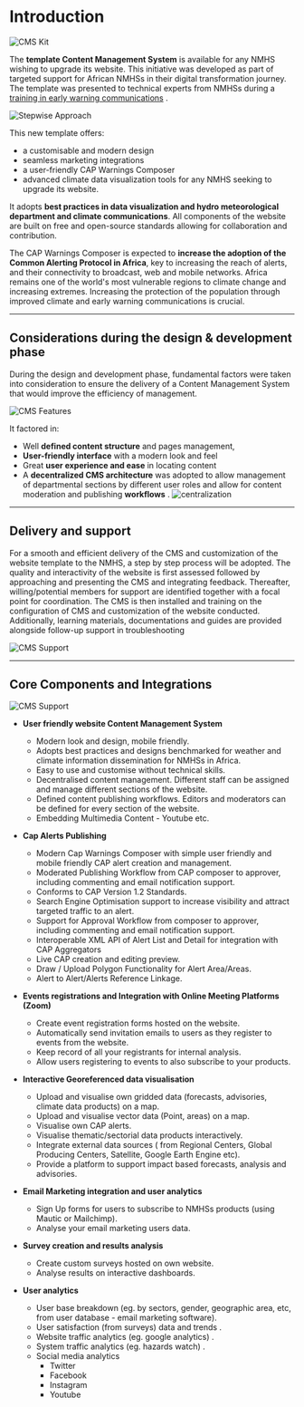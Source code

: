# Introduction

![CMS Kit](../_static/images/home/cms_package_kit.jpg "CMS Kit")

The **template Content Management System** is available for any NMHS wishing to upgrade its website. This initiative was
developed as part of targeted support for African NMHSs in their digital transformation journey. The template was
presented to technical experts from NMHSs during
a [training in early warning communications](https://public.wmo.int/en/resources/meteoworld/building-capacity-africa-achieve-early-warnings-all)
.

![Stepwise Approach](../_static/images/home/stepwise_approach.jpg "Stepwise Approach")

This new template offers:

- a customisable and modern design
- seamless marketing integrations
- a user-friendly CAP Warnings Composer
- advanced climate data visualization tools for any NMHS seeking to upgrade its website.

It adopts **best practices in data visualization and hydro meteorological department and climate communications**. All
components of the website are built on free and open-source standards allowing for collaboration and contribution.

The CAP Warnings Composer is expected to **increase the adoption of the Common Alerting Protocol in Africa**, key to
increasing the reach of alerts, and their connectivity to broadcast, web and mobile networks. Africa remains one of the
world's most vulnerable regions to climate change and increasing extremes. Increasing the protection of the population
through improved climate and early warning communications is crucial.

---

## Considerations during the design & development phase

During the design and development phase, fundamental factors were taken into consideration to ensure the delivery of a
Content Management System that would improve the efficiency of management.

![CMS Features](../_static/images/home/features.jpg "CMS Features")

It factored in:

- Well **defined content structure** and pages management,
- **User-friendly interface** with a modern look and feel
- Great **user experience and ease** in locating content
- A **decentralized CMS architecture** was adopted to allow management of departmental sections by different user roles
  and allow for content moderation and publishing **workflows**
  . ![centralization](../_static/images/home/centralization.jpg "centralization")

---

## Delivery and support

For a smooth and efficient delivery of the CMS and customization of the website template to the NMHS, a step by step
process will be adopted. The quality and interactivity of the website is first assessed followed by approaching and
presenting the CMS and integrating feedback. Thereafter, willing/potential members for support are identified together
with a focal point for coordination. The CMS is then installed and training on the configuration of CMS and
customization of the website conducted. Additionally, learning materials, documentations and guides are provided
alongside follow-up support in troubleshooting

![CMS Support](../_static/images/home/support.jpg "CMS Support")

---

## Core Components and Integrations

![CMS Support](../_static/images/home/cms_banner_types.png "CMS")

- **User friendly website Content Management System**

    - Modern look and design, mobile friendly.
    - Adopts best practices and designs benchmarked for weather and climate information dissemination for NMHSs in
      Africa.
    - Easy to use and customise without technical skills.
    - Decentralised content management. Different staff can be assigned and manage different sections of the website.
    - Defined content publishing workflows. Editors and moderators can be defined for every section of the website.
    - Embedding Multimedia Content - Youtube etc.

- **Cap Alerts Publishing**

    - Modern Cap Warnings Composer with simple user friendly and mobile friendly CAP alert creation and management.
    - Moderated Publishing Workflow from CAP composer to approver, including commenting and email notification support.
    - Conforms to CAP Version 1.2 Standards.
    - Search Engine Optimisation support to increase visibility and attract targeted traffic to an alert.
    - Support for Approval Workflow from composer to approver, including commenting and email notification support.
    - Interoperable XML API of Alert List and Detail for integration with CAP Aggregators
    - Live CAP creation and editing preview.
    - Draw / Upload Polygon Functionality for Alert Area/Areas.
    - Alert to Alert/Alerts Reference Linkage.

- **Events registrations and Integration with Online Meeting Platforms (Zoom)**

    - Create event registration forms hosted on the website.
    - Automatically send invitation emails to users as they register to events from the website.
    - Keep record of all your registrants for internal analysis.
    - Allow users registering to events to also subscribe to your products.

- **Interactive Georeferenced data visualisation**

    - Upload and visualise own gridded data (forecasts, advisories, climate data products) on a map.
    - Upload and visualise vector data (Point, areas) on a map.
    - Visualise own CAP alerts.
    - Visualise thematic/sectorial data products interactively.
    - Integrate external data sources ( from Regional Centers, Global Producing Centers, Satellite, Google Earth Engine
      etc).
    - Provide a platform to support impact based forecasts, analysis and advisories.

- **Email Marketing integration and user analytics**

    - Sign Up forms for users to subscribe to NMHSs products (using Mautic or Mailchimp).
    - Analyse your email marketing users data.

- **Survey creation and results analysis**

    - Create custom surveys hosted on own website.
    - Analyse results on interactive dashboards.

- **User analytics**

    - User base breakdown (eg. by sectors, gender, geographic area, etc, from user database - email marketing software).
    - User satisfaction (from surveys) data and trends .
    - Website traffic analytics (eg. google analytics) .
    - System traffic analytics (eg. hazards watch) .
    - Social media analytics
        - Twitter
        - Facebook
        - Instagram
        - Youtube